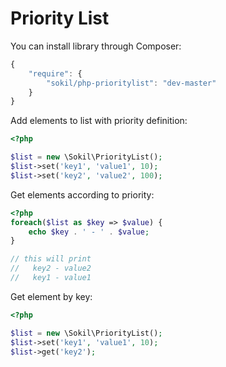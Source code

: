 Priority List
=============

You can install library through Composer:

```javascript
{
    "require": {
        "sokil/php-prioritylist": "dev-master"
    }
}
```

Add elements to list with priority definition:

```php
<?php

$list = new \Sokil\PriorityList();
$list->set('key1', 'value1', 10);
$list->set('key2', 'value2', 100);
```

Get elements according to priority:

```php
<?php
foreach($list as $key => $value) {
    echo $key . ' - ' . $value;
}

// this will print
//   key2 - value2
//   key1 - value1
```

Get element by key:

```php
<?php

$list = new \Sokil\PriorityList();
$list->set('key1', 'value1', 10);
$list->get('key2');
```